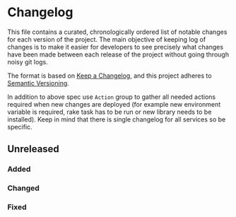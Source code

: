 # Changelog

This file contains a curated, chronologically ordered list of notable changes for each version of the project.
The main objective of keeping log of changes is to make it easier for developers to see precisely what changes have been made between each release of the project without going through noisy git logs.

The format is based on [Keep a Changelog](https://keepachangelog.com/en/1.0.0/),
and this project adheres to [Semantic Versioning](https://semver.org/spec/v2.0.0.html).

In addition to above spec use `Action` group to gather all needed actions required when new changes are deployed (for example new environment variable is required, rake task has to be run or new library needs to be installed). Keep in mind that there is single changelog for all services so be specific.

## Unreleased

### Added

### Changed

### Fixed

